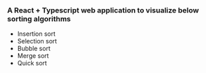### A React + Typescript web application to visualize below sorting algorithms

- Insertion sort
- Selection sort
- Bubble sort
- Merge sort
- Quick sort
